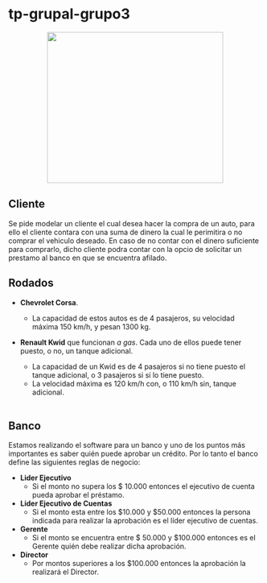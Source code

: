 # tp-grupal-grupo3

<div align="center"><img src="https://refactoring.guru/images/patterns/content/chain-of-responsibility/chain-of-responsibility.png" height="300" width="350"></div>

## Cliente
Se pide modelar un cliente el cual desea hacer la compra de un auto, para ello el cliente contara con una suma de dinero la cual  le perimitira o no comprar el vehiculo deseado. 
En caso de no contar con el dinero suficiente para comprarlo, dicho cliente podra contar con la opcio de solicitar un prestamo al banco en que se encuentra afilado.


## Rodados

- **Chevrolet Corsa**. <br>
  - La capacidad de estos autos es de 4 pasajeros, su velocidad máxima 150 km/h, y pesan 1300 kg. <br>

- **Renault Kwid** que funcionan _a gas_. 
  Cada uno de ellos puede tener puesto, o no, un tanque adicional. 
  - La capacidad de un Kwid es de 4 pasajeros si no tiene puesto el tanque adicional, o 3 pasajeros si sí lo tiene puesto.
  - La velocidad máxima es 120 km/h con, o 110 km/h sin, tanque adicional.
   <br>


## Banco

Estamos realizando el software para un banco y uno de los puntos más importantes es saber quién puede aprobar un crédito. Por lo tanto el banco define las siguientes reglas de negocio:

- **Lider Ejecutivo**
  - Si el monto no supera los $ 10.000 entonces el ejecutivo de cuenta pueda aprobar el préstamo.
- **Lider Ejecutivo de Cuentas**
  - Si el monto esta entre los $10.000 y $50.000 entonces la persona indicada para realizar la aprobación es el líder ejecutivo de cuentas.
- **Gerente**
  - Si el monto se encuentra entre $ 50.000 y $100.000 entonces es el Gerente quién debe realizar dicha aprobación.
- **Director**
  - Por montos superiores a los $100.000 entonces la aprobación la realizará el Director.
